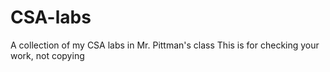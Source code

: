 # CSA-labs

A collection of my CSA labs in Mr. Pittman's class
This is for checking your work, not copying